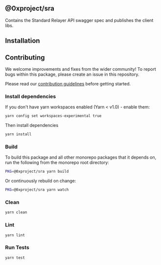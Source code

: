 ## @0xproject/sra

Contains the Standard Relayer API swagger spec and publishes the client libs.

## Installation

## Contributing

We welcome improvements and fixes from the wider community! To report bugs within this package, please create an issue in this repository.

Please read our [contribution guidelines](../../CONTRIBUTING.md) before getting started.

### Install dependencies

If you don't have yarn workspaces enabled (Yarn < v1.0) - enable them:

```bash
yarn config set workspaces-experimental true
```

Then install dependencies

```bash
yarn install
```

### Build

To build this package and all other monorepo packages that it depends on, run the following from the monorepo root directory:

```bash
PKG=@0xproject/sra yarn build
```

Or continuously rebuild on change:

```bash
PKG=@0xproject/sra yarn watch
```

### Clean

```bash
yarn clean
```

### Lint

```bash
yarn lint
```

### Run Tests

```bash
yarn test
```
